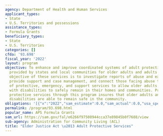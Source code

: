 ```yaml
---
agency: Department of Health and Human Services
applicant_types:
- State
- U.S. Territories and possessions
assistance_types:
- Formula Grants
beneficiary_types:
- State
- U.S. Territories
categories: []
cfda: '93.698'
fiscal_year: '2022'
layout: program
objective: To enhance and improve coordinated systems of adult protective services
  provided by states and local communities for older adults and adults with disabilities.  The
  objective of these services is to investigate reports of abuse and exploitation,
  provide support and case management, and connect those facing abuse to a variety
  of protective, emergency, and support services to allow older adults and adults
  with disabilities to safely remain in their homes and communities. Providing adult
  protective services through this program insures that older adults and adults with
  disabilities are able to remain safe in the community.
obligations: '[{"x":"2022","sam_estimate":0.0,"sam_actual":0.0,"usa_spending_actual":0.0},{"x":"2023","sam_estimate":13829521.0,"sam_actual":0.0,"usa_spending_actual":0.0},{"x":"2024","sam_estimate":0.0,"sam_actual":0.0,"usa_spending_actual":0.0}]'
permalink: /program/93.698.html
popular_name: APS Formula Grants
sam_url: https://sam.gov/fal/e6266f97508944cca37e89845b0f7688/view
sub-agency: Administration for Community Living (ACL)
title: "Elder Justice Act \u2013 Adult Protective Services"
---
```

